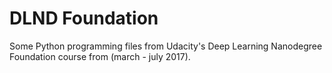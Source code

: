 # DLND Foundation

Some Python programming files from Udacity's Deep Learning Nanodegree Foundation course from (march - july 2017).
